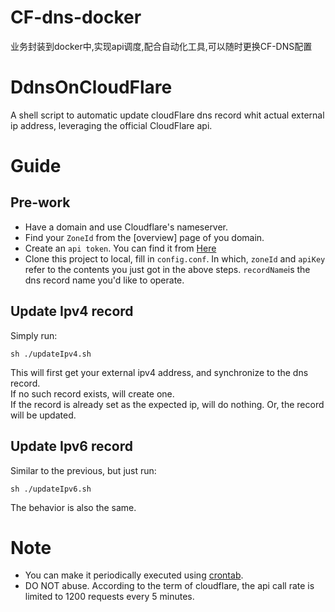 # CF-dns-docker
业务封装到docker中,实现api调度,配合自动化工具,可以随时更换CF-DNS配置


# DdnsOnCloudFlare
A shell script to automatic update cloudFlare dns record whit actual external ip address, leveraging the official CloudFlare api.

# Guide
## Pre-work
- Have a domain and use Cloudflare's nameserver.  
- Find your `ZoneId` from the [overview] page of you domain.  
- Create an `api token`. You can find it from [Here](https://dash.cloudflare.com/profile/api-tokens)
- Clone this project to local, fill in `config.conf`. In which, `zoneId` and `apiKey` refer to the contents you just got in the above steps. `recordName`is the dns record name you'd like to operate.

## Update Ipv4 record
Simply run:
```shell
sh ./updateIpv4.sh
```
This will first get your external ipv4 address, and synchronize to the dns record.  
If no such record exists, will create one.  
If the record is already set as the expected ip, will do nothing.
Or, the record will be updated.
## Update Ipv6 record
Similar to the previous, but just run:
```shell
sh ./updateIpv6.sh
```
The behavior is also the same.

# Note
- You can make it periodically executed using [crontab](https://linuxconfig.org/linux-crontab-reference-guide).  
- DO NOT abuse. According to the term of cloudflare, the api call rate is limited to 1200 requests every 5 minutes. 
